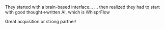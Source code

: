 They started with a brain-based interface...
... then realized they had to start with good thought->written AI, which is WhisprFlow

Great acquisition or strong partner!